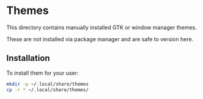 # Themes

This directory contains manually installed GTK or window manager themes.

These are not installed via package manager and are safe to version here.

## Installation

To install them for your user:

```bash
mkdir -p ~/.local/share/themes
cp -r * ~/.local/share/themes/
```
